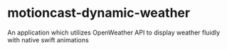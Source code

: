 # motioncast-dynamic-weather
 An application which utilizes OpenWeather API to display weather fluidly with native swift animations
